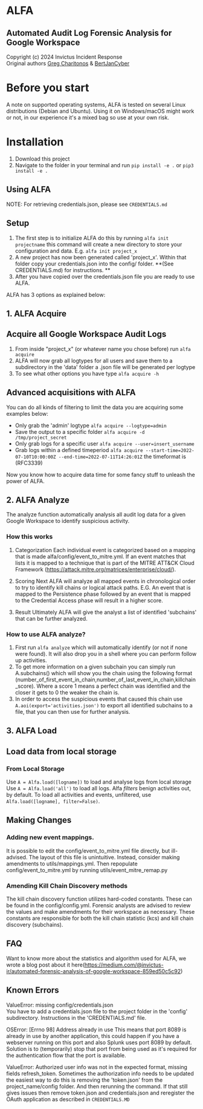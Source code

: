 # ALFA
## Automated Audit Log Forensic Analysis for Google Workspace
Copyright (c) 2024 Invictus Incident Response <br>
Original authors [Greg Charitonos](https://www.linkedin.com/in/charitonos/) & [BertJanCyber](https://twitter.com/BertJanCyber) 

# Before you start
A note on supported operating systems, ALFA is tested on several Linux distributions (Debian and Ubuntu).
Using it on Windows/macOS might work or not, in our experience it's a mixed bag so use at your own risk. 

# Installation
1. Download this project
2. Navigate to the folder in your terminal and run ```pip install -e .``` or ```pip3 install -e .```


## Using ALFA
NOTE: For retrieving credentials.json, please see ```CREDENTIALS.md```

## Setup
1. The first step is to initialize ALFA do this by running ```alfa init projectname``` this command will create a new directory to store your configuration and data. E.g. ```alfa init project_x```
2. A new project has now been generated called 'project_x'. Within that folder copy your credentials.json into the config/ folder. **(See CREDENTIALS.md) for instructions. **
3. After you have copied over the credentials.json file you are ready to use ALFA.

ALFA has 3 options as explained below:

## 1. ALFA Acquire
## Acquire all Google Workspace Audit Logs
1. From inside "project_x" (or whatever name you chose before) run ```alfa acquire```
2. ALFA will now grab all logtypes for all users and save them to a subdirectory in the 'data' folder a .json file will be generated per logtype
3. To see what other options you have type ```alfa acquire -h``` 

## Advanced acquisitions with ALFA
You can do all kinds of filtering to limit the data you are acquiring some examples below:
- Only grab the 'admin' logtype ```alfa acquire --logtype=admin```
- Save the output to a specific folder ```alfa acquire -d /tmp/project_secret```
- Only grab logs for a specific user ```alfa acquire --user=insert_username```
- Grab logs within a defined timeperiod ```alfa acquire --start-time=2022-07-10T10:00:00Z --end-time=2022-07-11T14:26:01Z``` the timeformat is (RFC3339)

Now you know how to acquire data time for some fancy stuff to unleash the power of ALFA. 

## 2. ALFA Analyze
The analyze function automatically analysis all audit log data for a given Google Workspace to identify suspicious activity. 
### How this works
1. Categorization
Each individual event is categorized based on a mapping that is made alfa/config/event_to_mitre.yml. If an event matches that lists it is mapped to a technique that is part of the MITRE ATT&CK Cloud Framework (https://attack.mitre.org/matrices/enterprise/cloud/). 

2. Scoring
Next ALFA will analyze all mapped events in chronological order to try to identify kill chains or logical attack paths. 
E.G. An event that is mapped to the Persistence phase followed by an event that is mapped to the Credential Access phase will result in a higher score. 

3. Result
Ultimately ALFA will give the analyst a list of identified 'subchains' that can be further analyzed. 

### How to use ALFA analyze?
1. First run ```alfa analyze``` which will automatically identify (or not if none were found). It will also drop you in a shell where you can perform follow up activities. 
2. To get more information on a given subchain you can simply run A.subchains() which will show you the chain using the following format (number_of_first_event_in_chain,number_of_last_event_in_chain,killchain_score). Where a score 1 means a perfect chain was identified and the closer it gets to 0 the weaker the chain is.  
3. In order to access the suspicious events that caused this chain use ```A.aoi(export='activities.json')``` to export all identified subchains to a file, that you can then use for further analysis. 


## 3. ALFA Load 
## Load data from local storage
### From Local Storage
Use ```A = Alfa.load([logname])``` to load and analyse logs from local storage Use ```A = Alfa.load('all')``` to load all logs. Alfa *filters* benign activities out, by default. To load all activities and events, unfiltered, use ```Alfa.load([logname], filter=False)```. 


## Making Changes
### Adding new event mappings.
It is possible to edit the config/event_to_mitre.yml file directly, but ill-advised. The layout of this file is unintuitive. Instead, consider making amendments to utils/mappings.yml. Then repopulate config/event_to_mitre.yml by running utils/event_mitre_remap.py

### Amending Kill Chain Discovery methods
The kill chain discovery function utilizes hard-coded constants. These can be found in the config/config.yml.
Forensic analysts are advised to review the values and make amendments for their workspace as necessary. 
These constants are responsible for both the kill chain statistic (kcs) and kill chain discovery (subchains).

## FAQ
Want to know more about the statistics and algorithm used for ALFA, we wrote a blog post about it here(https://medium.com/@invictus-ir/automated-forensic-analysis-of-google-workspace-859ed50c5c92)

## Known Errors
ValueError: missing config/credentials.json <br>
You have to add a credentials.json file to the project folder in the 'config' subdirectory. Instructions in the 'CREDENTIALS.md' file. 

OSError: [Errno 98] Address already in use
This means that port 8089 is already in use by another application, this could happen if you have a webserver running on this port and also Splunk uses port 8089 by default. Solution is to (temporarily) stop that port from being used as it's required for the authentication flow that the port is available. 

ValueError: Authorized user info was not in the expected format, missing fields refresh_token.
Sometimes the authorization info needs to be updated the easiest way to do this is removing the 'token.json' from the project_name/config folder. And then rerunning the command. If that still gives issues then remove token.json and credentials.json and reregister the OAuth application as described in 
```CREDENTIALS.MD```
